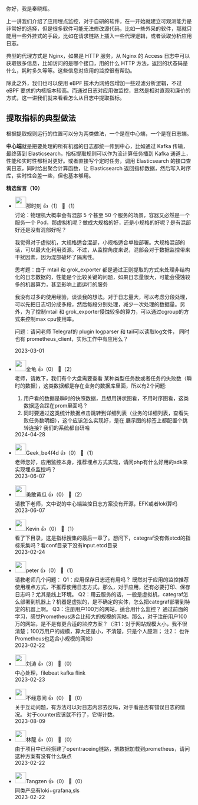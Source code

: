 你好，我是秦晓辉。

上一讲我们介绍了应用埋点监控，对于自研的软件，在一开始就建立可观测能力是非常好的选择，但是很多软件可能无法修改源代码，比如一些外采的软件，那就只能用一些外挂式的手段，比如在请求链路上插入一些代理逻辑，或者读取分析应用日志。

典型的代理方式是 Nginx，如果是 HTTP 服务，从 Nginx 的 Access 日志中可以获取很多信息，比如访问的是哪个接口，用的什么 HTTP 方法，返回的状态码是什么，耗时多久等等。这些信息对应用的监控很有帮助。

除此之外，我们也可以使用 eBPF 技术为网络包增加一些过滤分析逻辑，不过 eBPF 要求的内核版本较高。而通过日志对应用做监控，显然是相对直观和廉价的方式，这一讲我们就来看看怎么从日志中提取指标。

## 提取指标的典型做法

根据提取规则运行的位置可以分为两类做法，一个是在中心端，一个是在日志端。

**中心端**就是把要处理的所有机器的日志都统一传到中心，比如通过 Kafka 传输，最终落到 Elasticsearch，指标提取规则可以作为流计算任务插到 Kafka 通道上，性能和实时性都相对更好。或者直接写个定时任务，调用 Elasticsearch 的接口查询日志，同时给出聚合计算函数，让 Elasticsearch 返回指标数据，然后写入时序库，实时性会差一些，但也基本够用。
<div><strong>精选留言（10）</strong></div><ul>
<li><img src="https://static001.geekbang.org/account/avatar/00/11/8f/cf/890f82d6.jpg" width="30px"><span>那时刻</span> 👍（1） 💬（1）<div>讨论：物理机大概率会有混部 5 个甚至 50 个服务的场景，容器又必然是一个服务一个 Pod，那虚拟机呢？做成大规格的好，还是小规格的好呢？是有混部好还是没有混部好呢？

我觉得对于虚拟机，大规格适合混部，小规格适合单独部署。大规格混部的话，可以最大化利用资源。不过，从监控角度来说，混部会对于数据监控带来干扰因素，因为混部破坏了隔离性。


思考题：由于 mtail 和 grok_exporter 都是通过正则提取的方式来处理非结构化的日志数据的，性能是个比较关键的问题，如果日志量很大，可能会侵蚀较多的机器算力，甚至影响上面运行的服务

我没有过多的使用经验，谈谈我的想法。对于日志量大，可以考虑分段处理，可以先把日志切分成多段，然后每段分别处理，减少一次处理的数据量。另外，为了控制mtail 和 grok_exporter侵蚀较多的算力，可以通过cgroup的方式来控制max cpu使用率。

问题：请问老师 Telegraf的 plugin logparser 和 tail可以读取log文件， 同时也有 prometheus_client，实际工作中有应用么？</div>2023-03-01</li><br/><li><img src="https://static001.geekbang.org/account/avatar/00/12/be/d4/ff1c1319.jpg" width="30px"><span>金龟</span> 👍（0） 💬（2）<div>老师，请教下，我们有个大盘需要查看 某种类型任务数或者任务的失败数（瞬时的数据），这类数据都是存在业务的数据库里面，所以有2个问题:
1. 用户看的数据是瞬时的快照数据，且想用饼状图看，不用时序图看，这类数据适合踩在prom里面吗？
2. 同时要通过这类统计数据点击跳转到详细列表（业务的详细列表，查看失败任务数明细），这个应该怎么实现好，是在 展示图的标签上都配置个跳转连接?
我们的系统都自研哈</div>2024-04-28</li><br/><li><img src="https://thirdwx.qlogo.cn/mmopen/vi_32/DYAIOgq83er67Ir89QuLrOwHU7ruZoiaLUqibvB0NibSD19UxiaPT79ZrMIC48t2a5Ohaib7Vt8qW9ez6uMicFMclAibg/132" width="30px"><span>Geek_be4f4d</span> 👍（0） 💬（1）<div>老师您好，应用监控本身，推荐埋点方式实现，请问php有什么好用的sdk来实现埋点监控吗？</div>2023-06-07</li><br/><li><img src="https://static001.geekbang.org/account/avatar/00/11/8f/3f/684f858e.jpg" width="30px"><span>勇敢黄瓜</span> 👍（0） 💬（2）<div>请教下老师，文中说的中心端监控日志方案没有开源，EFK或者loki算吗</div>2023-06-07</li><br/><li><img src="https://static001.geekbang.org/account/avatar/00/14/12/33/52b11198.jpg" width="30px"><span>Kevin</span> 👍（0） 💬（1）<div>看了下目录，这是指标搜集的最后一章了。想问下，categraf没有做etcd的指标采集吗？看conf目录下没有input.etcd目录</div>2023-02-24</li><br/><li><img src="https://static001.geekbang.org/account/avatar/00/10/25/87/f3a69d1b.jpg" width="30px"><span>peter</span> 👍（0） 💬（1）<div>请教老师几个问题：
Q1：应用保存日志还有用吗？
既然对于应用的监控推荐使用埋点方式，不推荐使用日志方式。那么，对于应用，还有必要打印、保存日志吗？尤其是线上环境。
Q2：用云服务的话，一般是虚拟机，categraf怎么部署到机器上？机器是虚拟的，是不确定的实体，怎么把categraf部署到特定的机器上啊。
Q3：注册用户100万的网站，适合用什么监控？
通过前面的学习，感觉Prometheus适合比较大的规模的网站。那么，对于注册用户100万的网站，是不是有更合适的监控方案？（注1：对于网站规模大小，我不很清楚；100万用户的规模，算大还是小，不清楚，只是个人臆测； 注2： 也许Prometheus也适合小规模的网站）</div>2023-02-22</li><br/><li><img src="http://thirdwx.qlogo.cn/mmopen/vi_32/DYAIOgq83eqyjXibFIGsSeb2O9NFzKubgF2QgNNiaRhFpJmn1WsXqKrOwicQrmCtHUUyBpDV3eRf6U3V52gRiaTG5A/132" width="30px"><span>刘涛</span> 👍（3） 💬（0）<div>中心处理，filebeat kafka flink</div>2023-02-23</li><br/><li><img src="https://static001.geekbang.org/account/avatar/00/13/3f/b5/5fe77e16.jpg" width="30px"><span>不经意间</span> 👍（0） 💬（0）<div>关于互动问题，有方法可以对日志内容去反吗，对于看是否有错误日志的情况。
对于counter应该就不行了，它得计数。</div>2023-08-09</li><br/><li><img src="https://static001.geekbang.org/account/avatar/00/1a/f3/8d/402e0e0f.jpg" width="30px"><span>林龍</span> 👍（0） 💬（0）<div>由于项目中已经搭建了opentraceing链路，把数据加载到prometheus，请问这种方案有没有什么缺点</div>2023-02-22</li><br/><li><img src="https://static001.geekbang.org/account/avatar/00/2b/60/3b/d12cd56b.jpg" width="30px"><span>Tangzen</span> 👍（0） 💬（0）<div>同类产品有loki+grafana,sls</div>2023-02-22</li><br/>
</ul>
